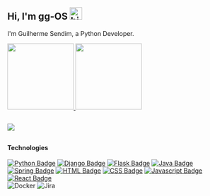## Hi, I'm gg-OS <img src="https://user-images.githubusercontent.com/1303154/88677602-1635ba80-d120-11ea-84d8-d263ba5fc3c0.gif" width="28px" alt="hi">
I'm Guilherme Sendim, a Python Developer.
<div>
  <a href="https://github.com/gg-OS">
  <img height="150em" src="https://github-readme-stats.vercel.app/api?username=gg-OS&show_icons=true&theme=dracula&include_all_commits=true&count_private=true"/>
  <img height="150em" src="https://github-readme-stats.vercel.app/api/top-langs/?username=gg-OS&layout=compact&langs_count=7&theme=dracula"/>
</div>

##
<div> 
  <a href="https://www.linkedin.com/in/guilherme-sendim/" target="_blank"><img src="https://img.shields.io/badge/-LinkedIn-%230077B5?style=for-the-badge&logo=linkedin&logoColor=white" target="_blank"></a>
</div>
<!-- TODO: Add last video link -->

##
#### Technologies

<!-- TODO: Make technologies links takes you to repositories -->
[![Python Badge](https://img.shields.io/badge/python-3670A0?style=for-the-badge&logo=python&logoColor=ffdd54)](#) 
[![Django Badge](https://img.shields.io/badge/Django-092E20?style=for-the-badge&logo=django&logoColor=green)](#) 
[![Flask Badge](https://img.shields.io/badge/Flask-000000?style=for-the-badge&logo=Flask&logoColor=white)](#)
[![Java Badge](https://img.shields.io/badge/Java-ED8B00?style=for-the-badge&logo=openjdk&logoColor=white)](#)
[![Spring Badge](https://img.shields.io/badge/Spring-6DB33F?style=for-the-badge&logo=spring&logoColor=white)](#) 
[![HTML Badge](https://img.shields.io/badge/HTML5-E34F26?style=for-the-badge&logo=html5&logoColor=white)](#) 
[![CSS Badge](https://img.shields.io/badge/CSS3-1572B6?style=for-the-badge&logo=css3&logoColor=white)](#) 
[![Javascript Badge](https://img.shields.io/badge/JavaScript-F7DF1E?style=for-the-badge&logo=javascript&logoColor=black)](#) 
[![React Badge](https://img.shields.io/badge/-React-61DBFB?style=for-the-badge&labelColor=black&logo=react&logoColor=61DBFB)](#)  
![Docker](https://img.shields.io/badge/docker-%230db7ed.svg?style=for-the-badge&logo=docker&logoColor=white)
![Jira](https://img.shields.io/badge/jira-%230A0FFF.svg?style=for-the-badge&logo=jira&logoColor=white)
